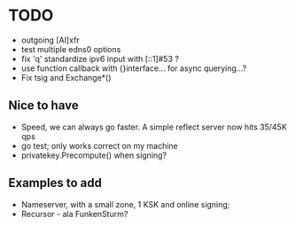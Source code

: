 # TODO

* outgoing [AI]xfr
* test multiple edns0 options
* fix 'q' standardize ipv6 input with [::1]#53 ?
* use function callback with {}interface...  for async querying...?
* Fix tsig and Exchange*() 

## Nice to have

* Speed, we can always go faster. A simple reflect server now hits 35/45K qps
* go test; only works correct on my machine
* privatekey.Precompute() when signing? 

## Examples to add

* Nameserver, with a small zone, 1 KSK and online signing;
* Recursor - ala FunkenSturm?
